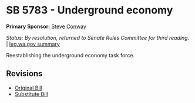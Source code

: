 # SB 5783 - Underground economy
**Primary Sponsor:** [Steve Conway](/person/leg/steve.conway.md)

*Status: By resolution, returned to Senate Rules Committee for third reading.* | [leg.wa.gov summary](https://app.leg.wa.gov/billsummary?BillNumber=5783&Year=2021)

Reestablishing the underground economy task force.

## Revisions
* [Original Bill](1/)
* [Substitute Bill](S/)